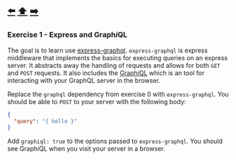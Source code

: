 [⬅️](exercise-0.md) [⬆️️](../README.md) [➡️](exercise-2.md)
---

### Exercise 1 - Express and Graph*i*QL

The goal is to learn use [express-graphql](https://github.com/graphql/express-graphql). `express-graphql` is express middleware that implements the basics for executing queries on an express server. It abstracts away the handling of requests and allows for both `GET` and `POST` requests. It also includes the [Graph*i*QL](https://github.com/graphql/graphiql#graphiql) which is an tool for interacting with your GraphQL server in the browser.

Replace the `graphql` dependency from exercise 0 with `express-graphql`.
You should be able to `POST` to your server with the following body:
```json
{
  "query": "{ hello }"
}
```

Add `graphiql: true` to the options passed to `express-graphql`.
You should see Graph*i*QL when you visit your server in a browser.
